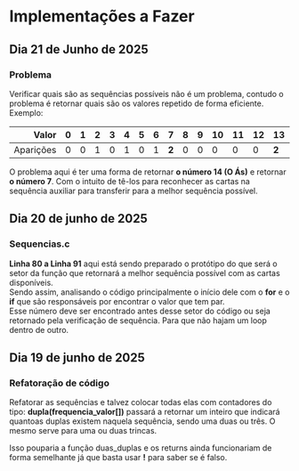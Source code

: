 # Implementações a Fazer

## Dia 21 de Junho de 2025

### Problema

Verificar quais são as sequências possíveis não é um problema, contudo o problema é retornar quais são os valores repetido de forma eficiente. Exemplo:

| Valor    | 0 | 1 | 2 | 3 | 4 | 5 | 6 | 7 | 8 | 9 | 10 | 11 | 12 | 13 | 14 |
|---------:|---|---|---|---|---|---|---|---|---|---|----|----|----|----|----|
| Aparições| 0 | 0 | 1 | 0 | 1 | 0 | 1 | **2** | 0 | 0 | 0  | 0  | 0  | **2**  | 0  |

O problema aqui é ter uma forma de retornar **o número 14 (O Ás)** e retornar **o número 7**. 
Com o intuito de tê-los para reconhecer as cartas na sequência auxiliar para transferir para a melhor sequência possível.

## Dia 20 de junho de 2025

### Sequencias.c

**Linha 80 a Linha 91** aqui está sendo preparado o protótipo do que será o setor da função que retornará a melhor sequência possível com as cartas disponíveis.  
Sendo assim, analisando o código principalmente o início dele com o **for** e o **if** que são responsáveis por encontrar o valor que tem par.  
Esse número deve ser encontrado antes desse setor do código ou seja retornado pela verificação de sequência. Para que não hajam um loop dentro de outro. 


## Dia 19 de junho de 2025

### Refatoração de código

Refatorar as sequências e talvez colocar todas elas com contadores do tipo:
**dupla(frequencia_valor[])** passará a retornar um inteiro que indicará quantoas
duplas existem naquela sequência, sendo uma duas ou três. O mesmo serve para uma ou duas trincas.

Isso pouparia a função duas_duplas e os returns ainda funcionariam de forma semelhante já que basta usar **!** para saber se é falso.